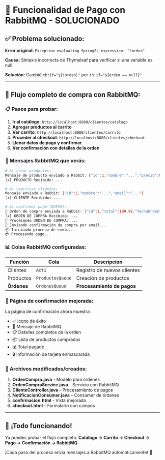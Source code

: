 # 🛒 Funcionalidad de Pago con RabbitMQ - SOLUCIONADO

## ✅ **Problema solucionado:**

**Error original:** `Exception evaluating SpringEL expression: "!orden"`

**Causa:** Sintaxis incorrecta de Thymeleaf para verificar si una variable es null

**Solución:** Cambié `th:if="${!orden}"` por `th:if="${orden == null}"`

---

## 🚀 **Flujo completo de compra con RabbitMQ:**

### 📋 **Pasos para probar:**

1. **Ir al catálogo**: `http://localhost:8080/clientes/catalogo`
2. **Agregar productos al carrito**
3. **Ver carrito**: `http://localhost:8080/clientes/carrito`
4. **Proceder al checkout**: `http://localhost:8080/clientes/checkout`
5. **Llenar datos de pago y confirmar**
6. **Ver confirmación con detalles de la orden**

### 🐰 **Mensajes RabbitMQ que verás:**

```bash
# Al crear productos:
Mensaje de producto enviado a Rabbit: {"id":1,"nombre":"...","precio":99.99}
[x] PRODUCTO Recibido: ...

# Al registrar clientes:
Mensaje enviado a Rabbit: {"id":1,"nombre":"...","email":"..."}
[x] CLIENTE Recibido: ...

# Al confirmar pago (NUEVO):
🛒 Orden de compra enviada a Rabbit: {"id":1,"total":199.98,"fechaOrden":"2025-10-20 17:30:00",...}
[x] ORDEN DE COMPRA Recibida: ...
🛒 Procesando ORDEN DE COMPRA: ...
📧 Enviando confirmación de compra por email...
📦 Iniciando proceso de envío...
💳 Procesando pago...
```

### 📊 **Colas RabbitMQ configuradas:**

| Función | Cola | Descripción |
|---------|------|-------------|
| Clientes | `Act1` | Registro de nuevos clientes |
| Productos | `ProductosQueue` | Creación de productos |
| **Órdenes** | `OrdenesQueue` | **Procesamiento de pagos** |

### 🎨 **Página de confirmación mejorada:**

La página de confirmación ahora muestra:
- ✅ Icono de éxito
- 🐰 Mensaje de RabbitMQ
- 📋 Detalles completos de la orden
- 📦 Lista de productos comprados
- 💰 Total pagado
- 🔒 Información de tarjeta enmascarada

### 🔧 **Archivos modificados/creados:**

1. **OrdenCompra.java** - Modelo para órdenes
2. **OrdenCompraService.java** - Servicio con RabbitMQ
3. **ClienteController.java** - Procesamiento de pagos
4. **NotificacionConsumer.java** - Consumer de órdenes
5. **confirmacion.html** - Vista mejorada
6. **checkout.html** - Formulario con campos

---

## 🎉 **¡Todo funcionando!**

Ya puedes probar el flujo completo:
**Catálogo → Carrito → Checkout → Pago → Confirmación → RabbitMQ**

¡Cada paso del proceso envía mensajes a RabbitMQ automáticamente! 🚀